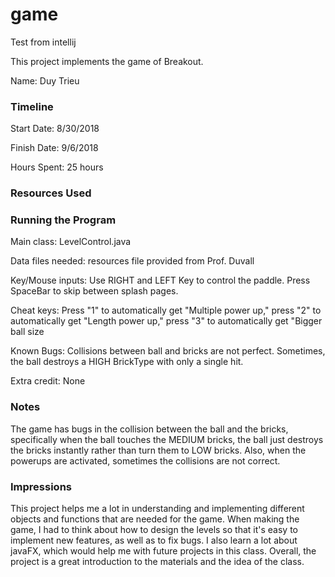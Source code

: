 game
====

Test from intellij

This project implements the game of Breakout.

Name: Duy Trieu

### Timeline

Start Date: 8/30/2018

Finish Date: 9/6/2018

Hours Spent: 25 hours

### Resources Used


### Running the Program

Main class: LevelControl.java

Data files needed: resources file provided from Prof. Duvall

Key/Mouse inputs: Use RIGHT and LEFT Key to control the paddle. 
Press SpaceBar to skip between splash pages.

Cheat keys:
Press "1" to automatically get "Multiple power up," press "2"
to automatically get "Length power up," press "3" to automatically get "Bigger ball size

Known Bugs:
Collisions between ball and bricks are not perfect. Sometimes, the ball destroys a HIGH BrickType with only a single hit.

Extra credit: None


### Notes
The game has bugs in the collision between the ball and the bricks, specifically when the ball touches the MEDIUM bricks, the ball just destroys the bricks instantly rather than turn them to LOW bricks. Also, when the powerups are activated, sometimes the collisions are not correct.
### Impressions
This project helps me a lot in understanding and implementing different objects and functions that are needed for the game. When making the game, I had to think about how to design the levels so that it's easy to implement new features, as well as to fix bugs. I also learn a lot about javaFX, which would help me with future projects in this class. Overall, the project is a great introduction to the materials and the idea of the class.

